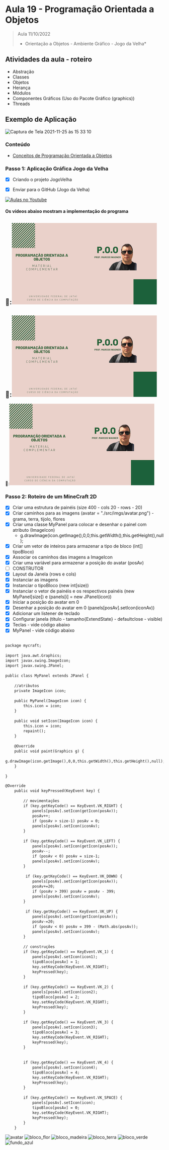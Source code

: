 # Aula 19 - Programação Orientada a Objetos

> Aula 11/10/2022
> 
>  * Orientação a Objetos - Ambiente Gráfico - Jogo da Velha*

## Atividades da aula - roteiro
- Abstração
- Classes
- Objetos
- Herança
- Módulos
- Componentes Gráficos (Uso do Pacote Gráfico (graphics))
- Threads

## Exemplo de Aplicação 
![Captura de Tela 2021-11-25 às 15 33 10](https://user-images.githubusercontent.com/81576640/143488695-1fe16759-ebd0-493a-a5f7-2281b0b41499.png)



### Conteúdo
- [Conceitos de Programação Orientada a Objetos](Conteudo_POO.pdf)


### Passo 1: Aplicação Gráfica Jogo da Velha
- [x]  Criando o projeto JogoVelha

- [x]  Enviar para o GitHub (Jogo da Velha) 


[![Aulas no Youtube](https://github.com/marcoswagner-commits/gestao_obras_aula_daw/blob/cb3e2ea9547f9ddc831277f07919c3e78451eb92/yt-icon.png)](https://www.youtube.com/channel/UCfO-aJxKLqau0TnL0AfNAvA)

####  Os vídeos abaixo mostram a implementação do programa

🥇:[![material complementar aula19](Capa_Videos_POO.png)](https://www.youtube.com/watch?v=jI96qfhA5ZA)
-
🥇:[![material complementar aula19](Capa_Videos_POO.png)](https://www.youtube.com/watch?v=ViyZSVQHkP8)
-
🥇:[![material complementar aula19](Capa_Videos_POO.png)](https://www.youtube.com/watch?v=8VTcba0gU3E)


### Passo 2: Roteiro de um MineCraft 2D
- [x] Criar uma estrutura de painéis (size 400 - cols 20 - rows - 20)
- [x] Criar caminhos para as imagens (avatar = "./src/imgs/avatar.png") - grama, terra, tijolo, flores
- [x] Criar uma classe MyPanel para colocar e desenhar o painel com atributo (ImageIcon)
    - g.drawImage(icon.getImage(),0,0,this.getWidth(),this.getHeight(),null);
- [x] Criar um vetor de inteiros para armazenar a tipo de bloco (int[] tipoBloco)
- [x] Associar os caminhos das imagens a ImageIcon
- [x] Criar uma variável para armazenar a posição do avatar (posAv)
- [ ] CONSTRUTOR
- [x] Layout da Janela (rows e cols)
- [x] Instanciar as imagens
- [x] Instanciar o tipoBloco (new int[size))
- [x] Instanciar o vetor de painéis e os respectivos painéis (new MyPanel[size]) e (panels[i] = new JPanel(icon))
- [x] Iniciar a posição do avatar em 0
- [x] Desenhar a posição do avatar em 0 (panels[posAv].setIcon(iconAv))
- [x] Adicionar um listener de teclado
- [x] Configurar janela (título - tamanho{ExtendState} - defaultclose - visible)
- [x] Teclas - vide código abaixo
- [x] MyPanel - vide código abaixo

```

package mycraft;

import java.awt.Graphics;
import javax.swing.ImageIcon;
import javax.swing.JPanel;

public class MyPanel extends JPanel {
    
    //atributos
    private ImageIcon icon;

    public MyPanel(ImageIcon icon) {
        this.icon = icon;
    }

    public void setIcon(ImageIcon icon) {
        this.icon = icon;
        repaint();
    }
    
    @Override
    public void paint(Graphics g) {
        g.drawImage(icon.getImage(),0,0,this.getWidth(),this.getHeight(),null);
    }
    
}

```

```
@Override
    public void keyPressed(KeyEvent key) {
        
        // movimentações
        if (key.getKeyCode() == KeyEvent.VK_RIGHT) {
            panels[posAv].setIcon(getIcon(posAv));
            posAv++;
            if (posAv > size-1) posAv = 0;
            panels[posAv].setIcon(iconAv);
        }
        
        if (key.getKeyCode() == KeyEvent.VK_LEFT) {
            panels[posAv].setIcon(getIcon(posAv));
            posAv--;
            if (posAv < 0) posAv = size-1;
            panels[posAv].setIcon(iconAv);
        }
         
         if (key.getKeyCode() == KeyEvent.VK_DOWN) {
            panels[posAv].setIcon(getIcon(posAv));
            posAv+=20;
            if (posAv > 399) posAv = posAv - 399;
            panels[posAv].setIcon(iconAv);
        }
        
         if (key.getKeyCode() == KeyEvent.VK_UP) {
            panels[posAv].setIcon(getIcon(posAv));
            posAv-=20;
            if (posAv < 0) posAv = 399 - (Math.abs(posAv));
            panels[posAv].setIcon(iconAv);
        }
        
        // construções
        if (key.getKeyCode() == KeyEvent.VK_1) {
            panels[posAv].setIcon(icon1);
            tipoBloco[posAv] = 1;
            key.setKeyCode(KeyEvent.VK_RIGHT);
            keyPressed(key);
        }
        
        if (key.getKeyCode() == KeyEvent.VK_2) {
            panels[posAv].setIcon(icon2);
            tipoBloco[posAv] = 2;
            key.setKeyCode(KeyEvent.VK_RIGHT);
            keyPressed(key);
        }
       
        if (key.getKeyCode() == KeyEvent.VK_3) {
            panels[posAv].setIcon(icon3);
            tipoBloco[posAv] = 3;
            key.setKeyCode(KeyEvent.VK_RIGHT);
            keyPressed(key);
        }
        
        
        if (key.getKeyCode() == KeyEvent.VK_4) {
            panels[posAv].setIcon(icon4);
            tipoBloco[posAv] = 4;
            key.setKeyCode(KeyEvent.VK_RIGHT);
            keyPressed(key);
        }
        
        if (key.getKeyCode() == KeyEvent.VK_SPACE) {
            panels[posAv].setIcon(icon);
            tipoBloco[posAv] = 0;
            key.setKeyCode(KeyEvent.VK_RIGHT);
            keyPressed(key);
        }
    }
```

![avatar](https://github.com/marcoswagner-commits/aulapoo/assets/81576640/700e82dd-02f0-45a8-a006-ecee03aa0ce0)
![bloco_flor](https://github.com/marcoswagner-commits/aulapoo/assets/81576640/de82410b-f472-45cc-8606-e76ba9811a5e)
![bloco_madeira](https://github.com/marcoswagner-commits/aulapoo/assets/81576640/6f6e2bbe-2604-4574-a673-24b6376c95b7)
![bloco_terra](https://github.com/marcoswagner-commits/aulapoo/assets/81576640/ec235233-567e-4c72-92dc-ab15d5360fc5)
![bloco_verde](https://github.com/marcoswagner-commits/aulapoo/assets/81576640/95d3a12d-6e35-4874-a535-ec0fc0442fc2)
![fundo_azul](https://github.com/marcoswagner-commits/aulapoo/assets/81576640/6cc6e435-3021-4db6-9ac4-ff5c8dafbb07)


